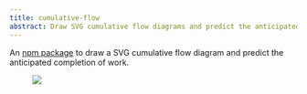 ```yaml
---
title: cumulative-flow
abstract: Draw SVG cumulative flow diagrams and predict the anticipated completion of work.
---
```

An [npm package](https://www.npmjs.com/package/cumulative-flow) to draw a SVG cumulative flow diagram and predict the anticipated completion of work.

<figure>
<img src="/i/cfd/cfd.jpg" />
</figure>
